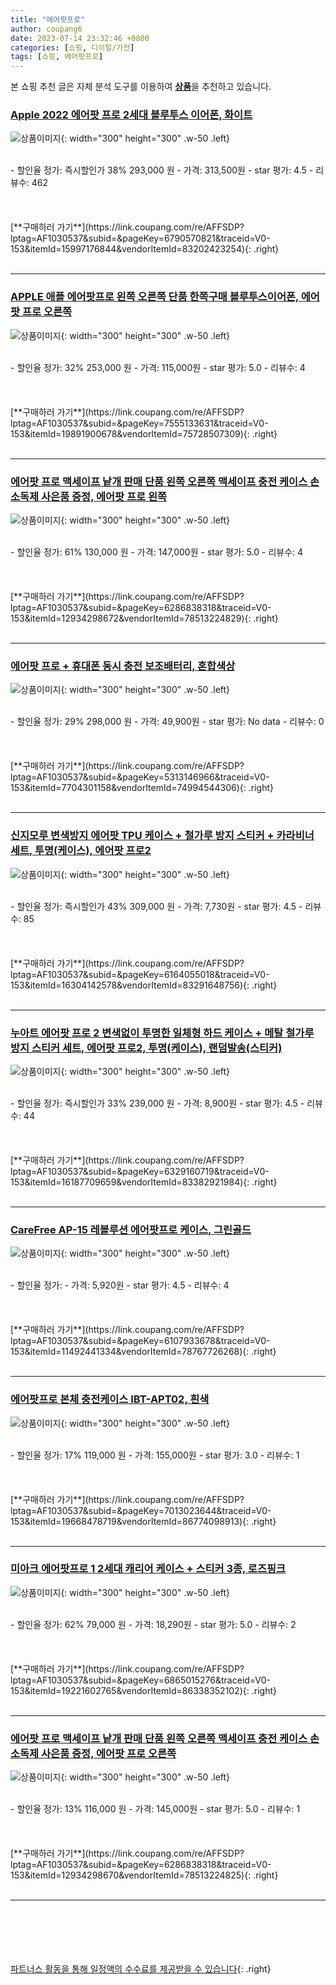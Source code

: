 ```yaml
---
title: "에어팟프로"
author: coupang6
date: 2023-07-14 23:32:46 +0800
categories: [쇼핑, 디이털/가전]
tags: [쇼핑, 에어팟프로]
---
```


본 쇼핑 추천 글은 자체 분석 도구를 이용하여 [**상품**](https://link.coupang.com/a/bao1ui)을 추천하고 있습니다.

### [Apple 2022 에어팟 프로 2세대 블루투스 이어폰, 화이트](https://link.coupang.com/re/AFFSDP?lptag=AF1030537&subid=&pageKey=6790570821&traceid=V0-153&itemId=15997176844&vendorItemId=83202423254)

![상품이미지](https://thumbnail7.coupangcdn.com/thumbnails/remote/230x230ex/image/retail/images/2022/09/21/15/3/33936cab-016e-41a1-bc44-94cdfffe0a5e.jpg){: width="300" height="300" .w-50 .left}


<br>
- 할인율 정가: 즉시할인가 38%  293,000   원
- 가격: 313,500원
- star 평가: 4.5
- 리뷰수: 462
<br>
<br>
<br>
<br>
[**구매하러 가기**](https://link.coupang.com/re/AFFSDP?lptag=AF1030537&subid=&pageKey=6790570821&traceid=V0-153&itemId=15997176844&vendorItemId=83202423254){: .right}
<br>
<br>

---

### [APPLE 애플 에어팟프로 왼쪽 오른쪽 단품 한쪽구매 블루투스이어폰, 에어팟 프로 오른쪽](https://link.coupang.com/re/AFFSDP?lptag=AF1030537&subid=&pageKey=7555133631&traceid=V0-153&itemId=19891900678&vendorItemId=75728507309)

![상품이미지](https://thumbnail8.coupangcdn.com/thumbnails/remote/230x230ex/image/vendor_inventory/2a88/d58968043c252655c6673cf06f6412b499aeed5dd7e8f0cdc9b6bcfe4406.jpg){: width="300" height="300" .w-50 .left}


<br>
- 할인율 정가: 32%  253,000   원
- 가격: 115,000원
- star 평가: 5.0
- 리뷰수: 4
<br>
<br>
<br>
<br>
[**구매하러 가기**](https://link.coupang.com/re/AFFSDP?lptag=AF1030537&subid=&pageKey=7555133631&traceid=V0-153&itemId=19891900678&vendorItemId=75728507309){: .right}
<br>
<br>

---

### [에어팟 프로 맥세이프 낱개 판매 단품 왼쪽 오른쪽 맥세이프 충전 케이스 손소독제 사은품 증정, 에어팟 프로 왼쪽](https://link.coupang.com/re/AFFSDP?lptag=AF1030537&subid=&pageKey=6286838318&traceid=V0-153&itemId=12934298672&vendorItemId=78513224829)

![상품이미지](https://thumbnail9.coupangcdn.com/thumbnails/remote/230x230ex/image/vendor_inventory/9632/eb88503e869f4c64668088f27ffc3a76185a3946507ee8dd76ec746671ad.jpg){: width="300" height="300" .w-50 .left}


<br>
- 할인율 정가: 61%  130,000   원
- 가격: 147,000원
- star 평가: 5.0
- 리뷰수: 4
<br>
<br>
<br>
<br>
[**구매하러 가기**](https://link.coupang.com/re/AFFSDP?lptag=AF1030537&subid=&pageKey=6286838318&traceid=V0-153&itemId=12934298672&vendorItemId=78513224829){: .right}
<br>
<br>

---

### [에어팟 프로 + 휴대폰 동시 충전 보조배터리, 혼합색상](https://link.coupang.com/re/AFFSDP?lptag=AF1030537&subid=&pageKey=5313146966&traceid=V0-153&itemId=7704301158&vendorItemId=74994544306)

![상품이미지](https://thumbnail10.coupangcdn.com/thumbnails/remote/230x230ex/image/retail/images/1217546689710120-6113e411-7b47-480d-b98d-9dd9f275a1aa.jpg){: width="300" height="300" .w-50 .left}


<br>
- 할인율 정가: 29%  298,000   원
- 가격: 49,900원
- star 평가: No data
- 리뷰수: 0
<br>
<br>
<br>
<br>
[**구매하러 가기**](https://link.coupang.com/re/AFFSDP?lptag=AF1030537&subid=&pageKey=5313146966&traceid=V0-153&itemId=7704301158&vendorItemId=74994544306){: .right}
<br>
<br>

---

### [신지모루 변색방지 에어팟 TPU 케이스 + 철가루 방지 스티커 + 카라비너 세트, 투명(케이스), 에어팟 프로2](https://link.coupang.com/re/AFFSDP?lptag=AF1030537&subid=&pageKey=6164055018&traceid=V0-153&itemId=16304142578&vendorItemId=83291648756)

![상품이미지](https://thumbnail7.coupangcdn.com/thumbnails/remote/230x230ex/image/retail/images/2383492104133635-bf8348b0-4e1c-4dda-9034-a11a40c151ae.jpg){: width="300" height="300" .w-50 .left}


<br>
- 할인율 정가: 즉시할인가 43%  309,000   원
- 가격: 7,730원
- star 평가: 4.5
- 리뷰수: 85
<br>
<br>
<br>
<br>
[**구매하러 가기**](https://link.coupang.com/re/AFFSDP?lptag=AF1030537&subid=&pageKey=6164055018&traceid=V0-153&itemId=16304142578&vendorItemId=83291648756){: .right}
<br>
<br>

---

### [누아트 에어팟 프로 2 변색없이 투명한 일체형 하드 케이스 + 메탈 철가루 방지 스티커 세트, 에어팟 프로2, 투명(케이스), 랜덤발송(스티커)](https://link.coupang.com/re/AFFSDP?lptag=AF1030537&subid=&pageKey=6329160719&traceid=V0-153&itemId=16187709659&vendorItemId=83382921984)

![상품이미지](https://thumbnail7.coupangcdn.com/thumbnails/remote/230x230ex/image/retail/images/4964774914442991-0133b2aa-1f9d-4f29-a85f-b47d474c30f1.jpg){: width="300" height="300" .w-50 .left}


<br>
- 할인율 정가: 즉시할인가 33%  239,000   원
- 가격: 8,900원
- star 평가: 4.5
- 리뷰수: 44
<br>
<br>
<br>
<br>
[**구매하러 가기**](https://link.coupang.com/re/AFFSDP?lptag=AF1030537&subid=&pageKey=6329160719&traceid=V0-153&itemId=16187709659&vendorItemId=83382921984){: .right}
<br>
<br>

---

### [CareFree AP-15 레볼루션 에어팟프로 케이스, 그린골드](https://link.coupang.com/re/AFFSDP?lptag=AF1030537&subid=&pageKey=6107933678&traceid=V0-153&itemId=11492441334&vendorItemId=78767726268)

![상품이미지](https://thumbnail9.coupangcdn.com/thumbnails/remote/230x230ex/image/rs_quotation_api/cn1jv3nh/391d42701b9d431abb01f7c1cafd5756.jpg){: width="300" height="300" .w-50 .left}


<br>
- 할인율 정가: 
- 가격: 5,920원
- star 평가: 4.5
- 리뷰수: 4
<br>
<br>
<br>
<br>
[**구매하러 가기**](https://link.coupang.com/re/AFFSDP?lptag=AF1030537&subid=&pageKey=6107933678&traceid=V0-153&itemId=11492441334&vendorItemId=78767726268){: .right}
<br>
<br>

---

### [에어팟프로 본체 충전케이스 IBT-APT02, 흰색](https://link.coupang.com/re/AFFSDP?lptag=AF1030537&subid=&pageKey=7013023644&traceid=V0-153&itemId=19668478719&vendorItemId=86774098913)

![상품이미지](https://thumbnail8.coupangcdn.com/thumbnails/remote/230x230ex/image/vendor_inventory/f0b2/6ffc25c832d920ec59f764d640275beafa82e88ec34c99e8a69895406488.png){: width="300" height="300" .w-50 .left}


<br>
- 할인율 정가: 17%  119,000   원
- 가격: 155,000원
- star 평가: 3.0
- 리뷰수: 1
<br>
<br>
<br>
<br>
[**구매하러 가기**](https://link.coupang.com/re/AFFSDP?lptag=AF1030537&subid=&pageKey=7013023644&traceid=V0-153&itemId=19668478719&vendorItemId=86774098913){: .right}
<br>
<br>

---

### [미아크 에어팟프로 1 2세대 캐리어 케이스 + 스티커 3종, 로즈핑크](https://link.coupang.com/re/AFFSDP?lptag=AF1030537&subid=&pageKey=6865015276&traceid=V0-153&itemId=19221602765&vendorItemId=86338352102)

![상품이미지](https://thumbnail10.coupangcdn.com/thumbnails/remote/230x230ex/image/retail/images/3233728436313009-57b056ae-bdb8-4dfc-bf62-b2ea26eb571f.jpg){: width="300" height="300" .w-50 .left}


<br>
- 할인율 정가: 62%  79,000   원
- 가격: 18,290원
- star 평가: 5.0
- 리뷰수: 2
<br>
<br>
<br>
<br>
[**구매하러 가기**](https://link.coupang.com/re/AFFSDP?lptag=AF1030537&subid=&pageKey=6865015276&traceid=V0-153&itemId=19221602765&vendorItemId=86338352102){: .right}
<br>
<br>

---

### [에어팟 프로 맥세이프 낱개 판매 단품 왼쪽 오른쪽 맥세이프 충전 케이스 손소독제 사은품 증정, 에어팟 프로 오른쪽](https://link.coupang.com/re/AFFSDP?lptag=AF1030537&subid=&pageKey=6286838318&traceid=V0-153&itemId=12934298670&vendorItemId=78513224825)

![상품이미지](https://thumbnail9.coupangcdn.com/thumbnails/remote/230x230ex/image/vendor_inventory/9632/eb88503e869f4c64668088f27ffc3a76185a3946507ee8dd76ec746671ad.jpg){: width="300" height="300" .w-50 .left}


<br>
- 할인율 정가: 13%  116,000   원
- 가격: 145,000원
- star 평가: 5.0
- 리뷰수: 1
<br>
<br>
<br>
<br>
[**구매하러 가기**](https://link.coupang.com/re/AFFSDP?lptag=AF1030537&subid=&pageKey=6286838318&traceid=V0-153&itemId=12934298670&vendorItemId=78513224825){: .right}
<br>
<br>

---
<br><br><br><br><br> [파트너스 활동을 통해 일정액의 수수료를 제공받을 수 있습니다](https://link.coupang.com/a/bao1ui){: .right}